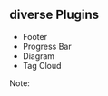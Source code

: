 ## <i class="fa fa-ellipsis-h" aria-hidden="true"></i> diverse Plugins
* <!-- .element: class="fragment" --> Footer
* <!-- .element: class="fragment" --> Progress Bar
* <!-- .element: class="fragment" --> Diagram
* <!-- .element: class="fragment" --> Tag Cloud
Note:
